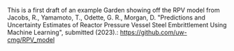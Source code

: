 This is a first draft of an example Garden showing off the RPV model from Jacobs, R., Yamamoto, T., Odette, G. R., Morgan, D. "Predictions and Uncertainty Estimates of Reactor Pressure Vessel Steel Embrittlement Using Machine Learning", submitted (2023).: https://github.com/uw-cmg/RPV_model